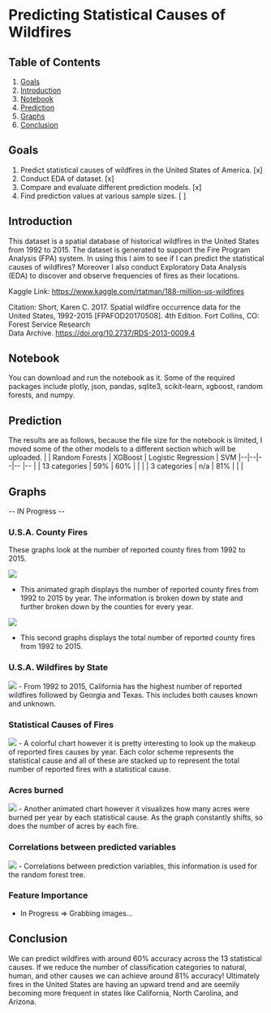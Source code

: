 # Predicting Statistical Causes of Wildfires

## Table of Contents
1. [Goals](#Goals)
2. [Introduction](#Introduction)
3. [Notebook](#Notebook)
4. [Prediction](#Prediction)
5. [Graphs](#Graphs)
6. [Conclusion](#Conclusion)

## Goals
  1. Predict statistical causes of wildfires in the United States of America. [x]
  2. Conduct EDA of dataset. [x]
  3. Compare and evaluate different prediction models. [x]
  4. Find prediction values at various sample sizes. [ ]
  
## Introduction
  This dataset is a spatial database of historical wildfires in the United States from 1992 to 2015. The dataset is generated to support the Fire Program Analysis (FPA) system. In using this I aim to see if I can predict the statistical causes of wildfires? Moreover I also conduct Exploratory Data Analysis (EDA) to discover and observe frequencies of fires as their locations. 
  
  Kaggle Link: https://www.kaggle.com/rtatman/188-million-us-wildfires
  
  Citation: 
    Short, Karen C. 2017. Spatial wildfire occurrence data for the United States, 1992-2015 [FPAFOD20170508]. 4th Edition. Fort Collins, CO: Forest Service Research    
    Data Archive. https://doi.org/10.2737/RDS-2013-0009.4
  
## Notebook
  You can download and run the notebook as it. Some of the required packages include plotly, json, pandas, sqlite3, scikit-learn, xgboost, random forests, and numpy.  

## Prediction
  The results are as follows, because the file size for the notebook is limited, I moved some of the other models to a different section which will be uploaded.
  | | Random Forests | XGBoost | Logistic Regression | SVM 
  |--|--|--|-- |-- |
  | 13 categories | 59% | 60% | | |
  | 3 categories | n/a | 81% | | |

## Graphs
  -- IN Progress --
### U.S.A. County Fires
  These graphs look at the number of reported county fires from 1992 to 2015. 
  
  ![](readme_imgs/counties_fires.gif)
   - This animated graph displays the number of reported county fires from 1992 to 2015 by year. The information is broken down by state and further broken down by the counties for every year.
  
  ![](readme_imgs/second_analysis.png)
   - This second graphs displays the total number of reported county fires from 1992 to 2015. 
   
### U.S.A. Wildfires by State

  ![](readme_imgs/wildfires_all.png)
    - From 1992 to 2015, California has the highest number of reported wildfires followed by Georgia and Texas. This includes both causes known and unknown. 
  
### Statistical Causes of Fires

  ![](readme_imgs/5th_analysis.png)
    - A colorful chart however it is pretty interesting to look up the makeup of reported fires causes by year. Each color scheme represents the statistical cause and all of these are stacked up to represent the total number of reported fires with a statistical cause. 
  
### Acres burned

  ![](readme_imgs/acres_burned.gif)
    - Another animated chart however it visualizes how many acres were burned per year by each statistical cause. As the graph constantly shifts, so does the number of acres by each fire. 
  
### Correlations between predicted variables

  ![](readme_imgs/correlations.png)
    - Correlations between prediction variables, this information is used for the random forest tree. 

### Feature Importance
  - In Progress => Grabbing images...
  
## Conclusion
  We can predict wildfires with around 60% accuracy across the 13 statistical causes. If we reduce the number of classification categories to natural, human, and other causes we can achieve around 81% accuracy! Ultimately fires in the United States are having an upward trend and are seemily becoming more frequent in states like California, North Carolina, and Arizona.
